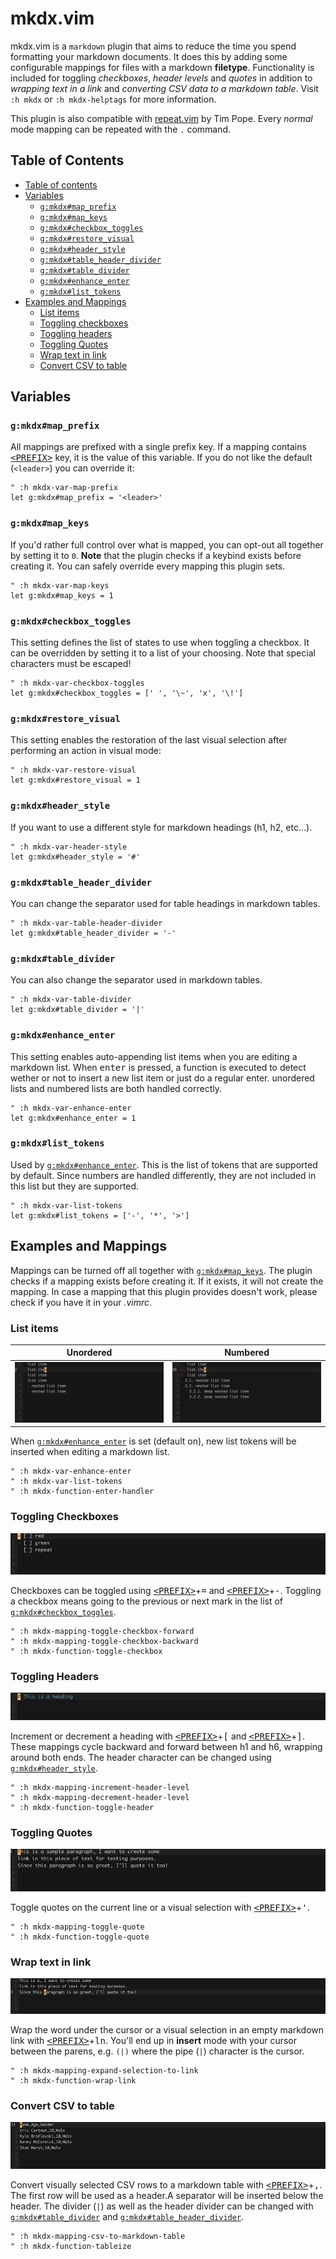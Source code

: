 # mkdx.vim

mkdx.vim is a `markdown` plugin that aims to reduce the time you spend formatting your
markdown documents. It does this by adding some configurable mappings for files with a
markdown **filetype**. Functionality is included for toggling _checkboxes_,
_header levels_ and _quotes_ in addition to _wrapping text in a link_ and
_converting CSV data to a markdown table_. Visit `:h mkdx` or `:h mkdx-helptags` for
more information.

This plugin is also compatible with [repeat.vim](https://github.com/tpope/vim-repeat) by Tim Pope.
Every _normal_ mode mapping can be repeated with the `.` command.

## Table of Contents

- [Table of contents](#table-of-contents)
- [Variables](#variables)
  - [`g:mkdx#map_prefix`](#gmkdxmap_prefix)
  - [`g:mkdx#map_keys`](#gmkdxmap_keys)
  - [`g:mkdx#checkbox_toggles`](#gmkdxcheckbox_toggles)
  - [`g:mkdx#restore_visual`](#gmkdxrestore_visual)
  - [`g:mkdx#header_style`](#gmkdxheader_style)
  - [`g:mkdx#table_header_divider`](#gmkdxtable_header_divider)
  - [`g:mkdx#table_divider`](#gmkdxtable_divider)
  - [`g:mkdx#enhance_enter`](#gmkdxenhance_enter)
  - [`g:mkdx#list_tokens`](#gmkdxlist_tokens)
- [Examples and Mappings](#examples-and-mappings)
  - [List items](#list-items)
  - [Toggling checkboxes](#toggling-checkboxes)
  - [Toggling headers](#toggling-headers)
  - [Toggling Quotes](#toggling-quotes)
  - [Wrap text in link](#wrap-text-in-link)
  - [Convert CSV to table](#convert-csv-to-table)

## Variables

### `g:mkdx#map_prefix`

All mappings are prefixed with a single prefix key.
If a mapping contains <kbd>[\<PREFIX\>](#gmkdxmap_prefix)</kbd> key, it is the value of this variable.
If you do not like the default (`<leader>`) you can override it:

```viml
" :h mkdx-var-map-prefix
let g:mkdx#map_prefix = '<leader>'
```

### `g:mkdx#map_keys`

If you'd rather full control over what is mapped, you can opt-out all together by setting it to `0`.
**Note** that the plugin checks if a keybind exists before creating it. You can safely override every mapping this plugin sets.

```viml
" :h mkdx-var-map-keys
let g:mkdx#map_keys = 1
```

### `g:mkdx#checkbox_toggles`

This setting defines the list of states to use when toggling a checkbox.
It can be overridden by setting it to a list of your choosing. Note that special characters must be escaped!

```viml
" :h mkdx-var-checkbox-toggles
let g:mkdx#checkbox_toggles = [' ', '\~', 'x', '\!']
```

### `g:mkdx#restore_visual`

This setting enables the restoration of the last visual selection after performing an action in visual mode:

```viml
" :h mkdx-var-restore-visual
let g:mkdx#restore_visual = 1
```

### `g:mkdx#header_style`

If you want to use a different style for markdown headings (h1, h2, etc...).

```viml
" :h mkdx-var-header-style
let g:mkdx#header_style = '#'
```

### `g:mkdx#table_header_divider`

You can change the separator used for table headings in markdown tables.

```viml
" :h mkdx-var-table-header-divider
let g:mkdx#table_header_divider = '-'
```

### `g:mkdx#table_divider`

You can also change the separator used in markdown tables.

```viml
" :h mkdx-var-table-divider
let g:mkdx#table_divider = '|'
```
### `g:mkdx#enhance_enter`

This setting enables auto-appending list items when you are editing a markdown list.
When <kbd>enter</kbd> is pressed, a function is executed to detect wether or not to insert a new list item
or just do a regular enter. unordered lists and numbered lists are both handled correctly.

```viml
" :h mkdx-var-enhance-enter
let g:mkdx#enhance_enter = 1
```

### `g:mkdx#list_tokens`

Used by [`g:mkdx#enhance_enter`](#gmkdxenhance_enter). This is the list of tokens that are supported by default.
Since numbers are handled differently, they are not included in this list but they are supported.

```viml
" :h mkdx-var-list-tokens
let g:mkdx#list_tokens = ['-', '*', '>']
```

## Examples and Mappings

Mappings can be turned off all together with [`g:mkdx#map_keys`](#gmkdxmap_keys).
The plugin checks if a mapping exists before creating it. If it exists, it will not create the mapping.
In case a mapping that this plugin provides doesn't work, please check if you have it in your _.vimrc_.

### List items

|Unordered|Numbered|
|---------|--------|
|![mkdx unordered list](doc/gifs/vim-mkdx-unordered-list.gif)|![mkdx numbered list](doc/gifs/vim-mkdx-numbered-list.gif)|

When [`g:mkdx#enhance_enter`](#gmkdxenhance_enter) is set (default on), new list tokens will be inserted when
editing a markdown list.

```viml
" :h mkdx-var-enhance-enter
" :h mkdx-var-list-tokens
" :h mkdx-function-enter-handler
```

### Toggling Checkboxes

![mkdx toggle checkbox](doc/gifs/vim-mkdx-toggle-checkbox.gif)

Checkboxes can be toggled using <kbd>[\<PREFIX\>](#gmkdxmap_prefix)</kbd>+<kbd>=</kbd> and <kbd>[\<PREFIX\>](#gmkdxmap_prefix)</kbd>+<kbd>-</kbd>.
Toggling a checkbox means going to the previous or next mark in the list of [`g:mkdx#checkbox_toggles`](#gmkdxcheckbox_toggles).

```viml
" :h mkdx-mapping-toggle-checkbox-forward
" :h mkdx-mapping-toggle-checkbox-backward
" :h mkdx-function-toggle-checkbox
```

### Toggling Headers

![mkdx toggle header](doc/gifs/vim-mkdx-toggle-heading.gif)

Increment or decrement a heading with <kbd>[\<PREFIX\>](#gmkdxmap_prefix)</kbd>+<kbd>[</kbd> and <kbd>[\<PREFIX\>](#gmkdxmap_prefix)</kbd>+<kbd>]</kbd>.
These mappings cycle backward and forward between h1 and h6, wrapping around both ends.
The header character can be changed using [`g:mkdx#header_style`](#gmkdxheader_style).

```viml
" :h mkdx-mapping-increment-header-level
" :h mkdx-mapping-decrement-header-level
" :h mkdx-function-toggle-header
```

### Toggling Quotes

![mkdx toggle quotes](doc/gifs/vim-mkdx-toggle-quote.gif)

Toggle quotes on the current line or a visual selection with <kbd>[\<PREFIX\>](#gmkdxmap_prefix)</kbd>+<kbd>'</kbd>.

```viml
" :h mkdx-mapping-toggle-quote
" :h mkdx-function-toggle-quote
```

### Wrap text in link

![mkdx wrap text in link](doc/gifs/vim-mkdx-wrap-link.gif)

Wrap the word under the cursor or a visual selection in an empty markdown link
with <kbd>[\<PREFIX\>](#gmkdxmap_prefix)</kbd>+<kbd>l</kbd><kbd>n</kbd>. You'll end up in **insert** mode with your
cursor between the parens, e.g. `(|)` where the pipe (`|`) character is the cursor.

```viml
" :h mkdx-mapping-expand-selection-to-link
" :h mkdx-function-wrap-link
```

### Convert CSV to table

![mkdx convert csv to table](doc/gifs/vim-mkdx-tableize.gif)

Convert visually selected CSV rows to a markdown table with <kbd>[\<PREFIX\>](#gmkdxmap_prefix)</kbd>+<kbd>,</kbd>.
The first row will be used as a header.A separator will be inserted below the header.
The divider (`|`) as well as the header divider can be changed with [`g:mkdx#table_divider`](#gmkdxtable_divider)
and [`g:mkdx#table_header_divider`](#gmkdxtable_header_divider).

```viml
" :h mkdx-mapping-csv-to-markdown-table
" :h mkdx-function-tableize
```
